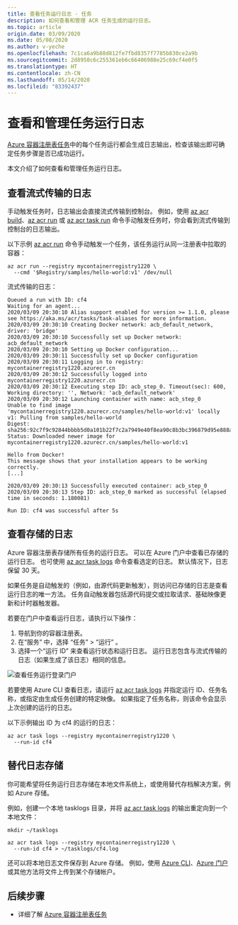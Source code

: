 ```yaml
---
title: 查看任务运行日志 - 任务
description: 如何查看和管理 ACR 任务生成的运行日志。
ms.topic: article
origin.date: 03/09/2020
ms.date: 05/08/2020
ms.author: v-yeche
ms.openlocfilehash: 7c1ca6a9b88d812fe7fbd8357f7785b830ce2a9b
ms.sourcegitcommit: 2d8950c6c255361eb6c66406988e25c69cf4e0f5
ms.translationtype: HT
ms.contentlocale: zh-CN
ms.lasthandoff: 05/14/2020
ms.locfileid: "83392437"
---
```

<!--Verified successfully-->
# <a name="view-and-manage-task-run-logs"></a>查看和管理任务运行日志

[Azure 容器注册表任务](container-registry-tasks-overview.md)中的每个任务运行都会生成日志输出，检查该输出即可确定任务步骤是否已成功运行。 

本文介绍了如何查看和管理任务运行日志。

## <a name="view-streamed-logs"></a>查看流式传输的日志

手动触发任务时，日志输出会直接流式传输到控制台。 例如，使用 [az acr build](https://docs.azure.cn/cli/acr?view=azure-cli-latest#az-acr-build)、[az acr run](https://docs.azure.cn/cli/acr?view=azure-cli-latest#az-acr-run) 或 [az acr task run](https://docs.azure.cn/cli/acr/task?view=azure-cli-latest#az-acr-task-run) 命令手动触发任务时，你会看到流式传输到控制台的日志输出。 

以下示例 [az acr run](https://docs.azure.cn/cli/acr?view=azure-cli-latest#az-acr-run) 命令手动触发一个任务，该任务运行从同一注册表中拉取的容器：

```azurecli
az acr run --registry mycontainerregistry1220 \
  --cmd '$Registry/samples/hello-world:v1' /dev/null
```

流式传输的日志：

```console
Queued a run with ID: cf4
Waiting for an agent...
2020/03/09 20:30:10 Alias support enabled for version >= 1.1.0, please see https://aka.ms/acr/tasks/task-aliases for more information.
2020/03/09 20:30:10 Creating Docker network: acb_default_network, driver: 'bridge'
2020/03/09 20:30:10 Successfully set up Docker network: acb_default_network
2020/03/09 20:30:10 Setting up Docker configuration...
2020/03/09 20:30:11 Successfully set up Docker configuration
2020/03/09 20:30:11 Logging in to registry: mycontainerregistry1220.azurecr.cn
2020/03/09 20:30:12 Successfully logged into mycontainerregistry1220.azurecr.cn
2020/03/09 20:30:12 Executing step ID: acb_step_0. Timeout(sec): 600, Working directory: '', Network: 'acb_default_network'
2020/03/09 20:30:12 Launching container with name: acb_step_0
Unable to find image 'mycontainerregistry1220.azurecr.cn/samples/hello-world:v1' locally
v1: Pulling from samples/hello-world
Digest: sha256:92c7f9c92844bbbb5d0a101b22f7c2a7949e40f8ea90c8b3bc396879d95e888a
Status: Downloaded newer image for mycontainerregistry1220.azurecr.cn/samples/hello-world:v1

Hello from Docker!
This message shows that your installation appears to be working correctly.
[...]

2020/03/09 20:30:13 Successfully executed container: acb_step_0
2020/03/09 20:30:13 Step ID: acb_step_0 marked as successful (elapsed time in seconds: 1.180081)

Run ID: cf4 was successful after 5s
```

## <a name="view-stored-logs"></a>查看存储的日志 

Azure 容器注册表存储所有任务的运行日志。 可以在 Azure 门户中查看已存储的运行日志。 也可使用 [az acr task logs](https://docs.azure.cn/cli/acr/task?view=azure-cli-latest#az-acr-task-logs) 命令查看选定的日志。 默认情况下，日志保留 30 天。

如果任务是自动触发的（例如，由源代码更新触发），则访问已存储的日志是查看运行日志的唯一方法。  任务自动触发器包括源代码提交或拉取请求、基础映像更新和计时器触发器。

若要在门户中查看运行日志，请执行以下操作：

1. 导航到你的容器注册表。
1. 在“服务”  中，选择  “任务” > “运行”  。
1. 选择一个“运行 ID”  来查看运行状态和运行日志。 运行日志包含与流式传输的日志（如果生成了该日志）相同的信息。

![查看任务运行登录门户](./media/container-registry-tasks-logs/portal-task-run-logs.png)

若要使用 Azure CLI 查看日志，请运行 [az acr task logs](https://docs.azure.cn/cli/acr/task?view=azure-cli-latest#az-acr-task-logs) 并指定运行 ID、任务名称，或指定由生成任务创建的特定映像。 如果指定了任务名称，则该命令会显示上次创建的运行的日志。

以下示例输出 ID 为 cf4  的运行的日志：

```azurecli
az acr task logs --registry mycontainerregistry1220 \
  --run-id cf4
```

## <a name="alternative-log-storage"></a>替代日志存储

你可能希望将任务运行日志存储在本地文件系统上，或使用替代存档解决方案，例如 Azure 存储。

例如，创建一个本地 tasklogs  目录，并将 [az acr task logs](https://docs.azure.cn/cli/acr/task?view=azure-cli-latest#az-acr-task-logs) 的输出重定向到一个本地文件：

```azurecli
mkdir ~/tasklogs

az acr task logs --registry mycontainerregistry1220 \
  --run-id cf4 > ~/tasklogs/cf4.log
```

还可以将本地日志文件保存到 Azure 存储。 例如，使用 [Azure CLI](../storage/blobs/storage-quickstart-blobs-cli.md)、[Azure 门户](../storage/blobs/storage-quickstart-blobs-portal.md)或其他方法将文件上传到某个存储帐户。

## <a name="next-steps"></a>后续步骤

* 详细了解 [Azure 容器注册表任务](container-registry-tasks-overview.md)

<!-- LINKS - External -->

[base-alpine]: https://hub.docker.com/_/alpine/
[base-dotnet]: https://hub.docker.com/r/microsoft/dotnet/
[base-node]: https://hub.docker.com/_/node/
[base-windows]: https://hub.docker.com/r/microsoft/nanoserver/
[sample-archive]: https://github.com/Azure-Samples/acr-build-helloworld-node/archive/master.zip
[terms-of-use]: https://www.azure.cn/support/legal/subscription-agreement/

<!-- LINKS - Internal -->

[azure-cli]: https://docs.azure.cn/cli/install-azure-cli?view=azure-cli-latest
[az-acr-build]: https://docs.azure.cn/cli/acr?view=azure-cli-latest#az-acr-build
[az-acr-pack-build]: https://docs.microsoft.com/cli/azure/acr/pack?view=azure-cli-latest#az-acr-pack-build
[az-acr-task]: https://docs.azure.cn/cli/acr/task?view=azure-cli-latest
[az-acr-task-create]: https://docs.azure.cn/cli/acr/task?view=azure-cli-latest#az-acr-task-create
[az-acr-task-run]: https://docs.azure.cn/cli/acr/task?view=azure-cli-latest#az-acr-task-run
[az-acr-task-update]: https://docs.azure.cn/cli/acr/task?view=azure-cli-latest#az-acr-task-update
[az-login]: https://docs.azure.cn/cli/reference-index?view=azure-cli-latest#az-login
[az-login-service-principal]: https://docs.azure.cn/cli/authenticate-azure-cli?view=azure-cli-latest

<!-- IMAGES -->

[quick-build-01-fork]: ./media/container-registry-tutorial-quick-build/quick-build-01-fork.png
[quick-build-02-browser]: ./media/container-registry-tutorial-quick-build/quick-build-02-browser.png

<!-- Update_Description: new article about container registry tasks logs -->
<!--NEW.date: 04/06/2020-->